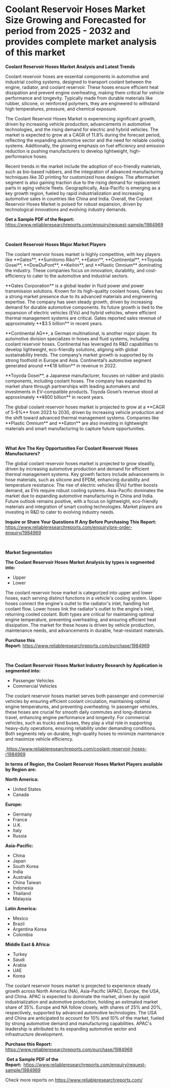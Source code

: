 <p><h1>Coolant Reservoir Hoses Market Size Growing and Forecasted for period from 2025 - 2032 and provides complete market analysis of this market</h1></p><p><strong>Coolant Reservoir Hoses Market Analysis and Latest Trends</strong></p>
<p><p>Coolant reservoir hoses are essential components in automotive and industrial cooling systems, designed to transport coolant between the engine, radiator, and coolant reservoir. These hoses ensure efficient heat dissipation and prevent engine overheating, making them critical for vehicle performance and longevity. Typically made from durable materials like rubber, silicone, or reinforced polymers, they are engineered to withstand high temperatures, pressure, and chemical exposure.</p><p>The Coolant Reservoir Hoses Market is experiencing significant growth, driven by increasing vehicle production, advancements in automotive technologies, and the rising demand for electric and hybrid vehicles. The market is expected to grow at a CAGR of 11.8% during the forecast period, reflecting the expanding automotive sector and the need for reliable cooling systems. Additionally, the growing emphasis on fuel efficiency and emission reduction is pushing manufacturers to develop lightweight, high-performance hoses.</p><p>Recent trends in the market include the adoption of eco-friendly materials, such as bio-based rubbers, and the integration of advanced manufacturing techniques like 3D printing for customized hose designs. The aftermarket segment is also gaining traction due to the rising demand for replacement parts in aging vehicle fleets. Geographically, Asia-Pacific is emerging as a key growth region, fueled by rapid industrialization and increasing automotive sales in countries like China and India. Overall, the Coolant Reservoir Hoses Market is poised for robust expansion, driven by technological innovations and evolving industry demands.</p></p>
<p><strong>Get a Sample PDF of the Report:&nbsp;</strong> <a href="https://www.reliableresearchreports.com/enquiry/request-sample/1984969?utm_campaign=2009&utm_medium=2&utm_source=Github&utm_content=ia&utm_term=22012025&utm_id=coolant-reservoir-hoses">https://www.reliableresearchreports.com/enquiry/request-sample/1984969</a></p>
<p>&nbsp;</p>
<p><strong>Coolant Reservoir Hoses Major Market Players</strong></p>
<p><p>The coolant reservoir hoses market is highly competitive, with key players like **Gates**, **Sumitomo Riko**, **Eaton**, **Continental**, **Toyoda Gosei**, **DowDuPont**, **Keihin**, and **Plastic Omnium** dominating the industry. These companies focus on innovation, durability, and cost-efficiency to cater to the automotive and industrial sectors.</p><p>**Gates Corporation** is a global leader in fluid power and power transmission solutions. Known for its high-quality coolant hoses, Gates has a strong market presence due to its advanced materials and engineering expertise. The company has seen steady growth, driven by increasing demand for durable automotive components. Its future growth is tied to the expansion of electric vehicles (EVs) and hybrid vehicles, where efficient thermal management systems are critical. Gates reported sales revenue of approximately **$3.5 billion** in recent years.</p><p>**Continental AG**, a German multinational, is another major player. Its automotive division specializes in hoses and fluid systems, including coolant reservoir hoses. Continental has leveraged its R&D capabilities to develop lightweight, eco-friendly solutions, aligning with global sustainability trends. The company’s market growth is supported by its strong foothold in Europe and Asia. Continental’s automotive segment generated around **€18 billion** in revenue in 2022.</p><p>**Toyoda Gosei**, a Japanese manufacturer, focuses on rubber and plastic components, including coolant hoses. The company has expanded its market share through partnerships with leading automakers and investments in EV-compatible products. Toyoda Gosei’s revenue stood at approximately **¥800 billion** in recent years.</p><p>The global coolant reservoir hoses market is projected to grow at a **CAGR of 5-6%** from 2023 to 2030, driven by increasing vehicle production and the shift toward advanced thermal management systems. Companies like **Plastic Omnium** and **Eaton** are also investing in lightweight materials and smart manufacturing to capture future opportunities.</p></p>
<p>&nbsp;</p>
<p><strong>What Are The Key Opportunities For Coolant Reservoir Hoses Manufacturers?</strong></p>
<p><p>The global coolant reservoir hoses market is projected to grow steadily, driven by increasing automotive production and demand for efficient thermal management systems. Key growth factors include advancements in hose materials, such as silicone and EPDM, enhancing durability and temperature resistance. The rise of electric vehicles (EVs) further boosts demand, as EVs require robust cooling systems. Asia-Pacific dominates the market due to expanding automotive manufacturing in China and India. Future outlook remains positive, with a focus on lightweight, eco-friendly materials and integration of smart cooling technologies. Market players are investing in R&D to cater to evolving industry needs.</p></p>
<p><strong>Inquire or Share Your Questions If Any Before Purchasing This Report:</strong> <a href="https://www.reliableresearchreports.com/enquiry/pre-order-enquiry/1984969?utm_campaign=2009&utm_medium=2&utm_source=Github&utm_content=ia&utm_term=22012025&utm_id=coolant-reservoir-hoses">https://www.reliableresearchreports.com/enquiry/pre-order-enquiry/1984969</a></p>
<p>&nbsp;</p>
<p><strong>Market Segmentation</strong></p>
<p><strong>The Coolant Reservoir Hoses Market Analysis by types is segmented into:</strong></p>
<p><ul><li>Upper</li><li>Lower</li></ul></p>
<p><p>The coolant reservoir hose market is categorized into upper and lower hoses, each serving distinct functions in a vehicle's cooling system. Upper hoses connect the engine's outlet to the radiator's inlet, handling hot coolant flow. Lower hoses link the radiator's outlet to the engine's inlet, returning cooled coolant. Both types are critical for maintaining optimal engine temperature, preventing overheating, and ensuring efficient heat dissipation. The market for these hoses is driven by vehicle production, maintenance needs, and advancements in durable, heat-resistant materials.</p></p>
<p><strong>Purchase this Report:&nbsp;</strong><a href="https://www.reliableresearchreports.com/purchase/1984969?utm_campaign=2009&utm_medium=2&utm_source=Github&utm_content=ia&utm_term=22012025&utm_id=coolant-reservoir-hoses">https://www.reliableresearchreports.com/purchase/1984969</a></p>
<p>&nbsp;</p>
<p><strong>The Coolant Reservoir Hoses Market Industry Research by Application is segmented into:</strong></p>
<p><ul><li>Passenger Vehicles</li><li>Commercial Vehicles</li></ul></p>
<p><p>The coolant reservoir hoses market serves both passenger and commercial vehicles by ensuring efficient coolant circulation, maintaining optimal engine temperatures, and preventing overheating. In passenger vehicles, these hoses are crucial for smooth daily commutes and long-distance travel, enhancing engine performance and longevity. For commercial vehicles, such as trucks and buses, they play a vital role in supporting heavy-duty operations, ensuring reliability under demanding conditions. Both segments rely on durable, high-quality hoses to minimize maintenance and maximize vehicle efficiency.</p></p>
<p><a href="https://www.reliableresearchreports.com/coolant-reservoir-hoses-r1984969?utm_campaign=2009&utm_medium=2&utm_source=Github&utm_content=ia&utm_term=22012025&utm_id=coolant-reservoir-hoses">&nbsp;https://www.reliableresearchreports.com/coolant-reservoir-hoses-r1984969</a></p>
<p><strong>In terms of Region, the Coolant Reservoir Hoses Market Players available by Region are:</strong></p>
<p>
    <p> <strong> North America: </strong>
        <ul>
            <li>United States</li>
            <li>Canada</li>
        </ul>
        </p> 
    <p> <strong> Europe: </strong>
        <ul>
            <li>Germany</li>
            <li>France</li>
            <li>U.K.</li>
            <li>Italy</li>
            <li>Russia</li>
        </ul>
        </p> 
    <p> <strong> Asia-Pacific: </strong>
        <ul>
            <li>China</li>
            <li>Japan</li>
            <li>South Korea</li>
            <li>India</li>
            <li>Australia</li>
            <li>China Taiwan</li>
            <li>Indonesia</li>
            <li>Thailand</li>
            <li>Malaysia</li>
        </ul>
        </p> 
    <p> <strong> Latin America: </strong>
        <ul>
            <li>Mexico</li>
            <li>Brazil</li>
            <li>Argentina Korea</li>
            <li>Colombia</li>
        </ul>
        </p> 
    <p> <strong> Middle East & Africa: </strong>
        <ul>
            <li>Turkey</li>
            <li>Saudi</li>
            <li>Arabia</li>
            <li>UAE</li>
            <li>Korea</li>
        </ul>
    </p>
    </p>
<p><p>The coolant reservoir hoses market is projected to experience steady growth across North America (NA), Asia-Pacific (APAC), Europe, the USA, and China. APAC is expected to dominate the market, driven by rapid industrialization and automotive production, holding an estimated market share of 35%. Europe and NA follow closely, with shares of 25% and 20%, respectively, supported by advanced automotive technologies. The USA and China are anticipated to account for 10% and 10% of the market, fueled by strong automotive demand and manufacturing capabilities. APAC's leadership is attributed to its expanding automotive sector and infrastructure development.</p></p>
<p><strong>Purchase this Report: </strong><a href="https://www.reliableresearchreports.com/purchase/1984969?utm_campaign=2009&utm_medium=2&utm_source=Github&utm_content=ia&utm_term=22012025&utm_id=coolant-reservoir-hoses">https://www.reliableresearchreports.com/purchase/1984969</a></p>
<p>&nbsp;<strong>Get a Sample PDF of the Report:&nbsp;&nbsp;</strong><a href="https://www.reliableresearchreports.com/enquiry/request-sample/1984969?utm_campaign=2009&utm_medium=2&utm_source=Github&utm_content=ia&utm_term=22012025&utm_id=coolant-reservoir-hoses">https://www.reliableresearchreports.com/enquiry/request-sample/1984969</a></p>
<p><strong></strong></p>
<p>Check more reports on <a href="https://www.reliableresearchreports.com/?utm_campaign=2009&utm_medium=2&utm_source=Github&utm_content=ia&utm_term=22012025&utm_id=coolant-reservoir-hoses">https://www.reliableresearchreports.com/</a></p>